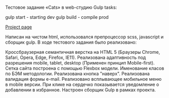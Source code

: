 Тестовое задание «Cats» в web-студию
Gulp tasks:

gulp start - starting dev
gulp build - compile prod

[Project page](ars28fox.github.io/catstest/)

Написан на чистом html, использовался препроцессор scss, javascript и сборщик gulp. В ходе тестового задания было реализовано:

Кроссбраузерная семантичная верстка на HTML 5 (Браузеры Chrome, Safari, Opera, Edge, Firefox, IE11).
Реализована адаптивность под разрешения mobile, tablet, desktop (Применен принцип Mobile-first).
Сетка сайта построена с помощью Flexbox модели.
Именование класов по БЭМ методологии.
Реализована кнопка "наверх".
Реализована валидация формы e-mail.
Реализовано всплывающее мобильное меню в mobile версии.
При клике на сердечко показывается уведомление о добавлении в избранное.
Настроен сборщик Gulp в рамках проекта.
